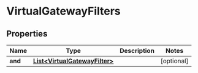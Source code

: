 

# VirtualGatewayFilters


## Properties

| Name | Type | Description | Notes |
|------------ | ------------- | ------------- | -------------|
|**and** | [**List&lt;VirtualGatewayFilter&gt;**](VirtualGatewayFilter.md) |  |  [optional] |



